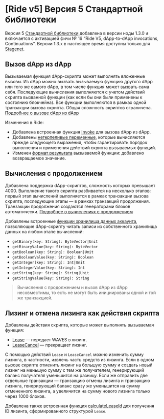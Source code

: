 # [Ride v5] Версия 5 Стандартной библиотеки

Версия 5 [Стандартной библиотеки](/ru/ride/script/standard-library) добавлена в версии ноды 1.3.0 и включается с активацией фичи №&nbsp;16 “Ride V5, dApp-to-dApp invocations, Continuations”. Версии 1.3.x в настоящее время доступны только для [Stagenet](/ru/blockchain/blockchain-network/).

## Вызов dApp из dApp

Вызываемая функция dApp-скрипта может выполнять вложенные вызовы. Из dApp можно вызвать вызываемую функцию другого dApp или того же самого dApp, в том числе функция может вызвать сама себя. Последующие вычисления выполняются с учетом действий скрипта вызванной функции (как если бы они были применены к состоянию блокчейна). Все функции выполняются в рамках одной транзакции вызова скрипта. Общая сложность скриптов ограничена. [Подробнее о вызове dApp из dApp](/ru/ride/advanced/dapp-to-dapp)

Изменения в Ride:

* Добавлена встроенная функция [Invoke](/ru/ride/v5/functions/built-in-functions/dapp-to-dapp) для вызова dApp из dApp.
* Добавлены [нетерпеливые переменные](/ru/ride/variables/), которые вычисляются прежде следующего выражения, чтобы гарантировать порядок выполнения и применения действий скрипта вызываемых функций.
* Изменен [формат результата](/ru/ride/v5/functions/callable-function#result) вызываемой функции: добавлено возвращаемое значение.

## Вычисления с продолжением

Добавлена поддержка dApp-скриптов, сложность которых превышает 4000. Выполнение такого скрипта разбивается на несколько этапов: первый этап вычислений выполняется в рамках транзакции вызова скрипта, последующие этапы — в рамках транзакций продолжения. Транзакции продолжения создаются генераторами блоков автоматически. [Подробнее о вычислениях с продолжением](/ru/ride/advanced/continuation)

Добавлены встроенные [функции хранилища данных аккаунта](/ru/ride/v5/functions/built-in-functions/account-data-storage-functions), позволяющие dApp-скрипту читать записи из собственного хранилища данных на любом этапе вычислений:
* `getBinary(key: String): ByteVector|Unit`
* `getBinaryValue(key: String): ByteVector`
* `getBoolean(key: String): Boolean|Unit`
* `getBooleanValue(key: String): Boolean`
* `getInteger(key: String): Int|Unit`
* `getIntegerValue(key: String): Int`
* `getString(key: String): String|Unit`
* `getStringValue(key: String): String`

> Вычисления с продолжением и вызов dApp из dApp несовместимы, то есть не могут быть инициированы одной и той же транзакцией.

## Лизинг и отмена лизинга как действия скрипта

Добавлены действия скрипта, которые может выполнять вызываемая функция:
* [Lease](/ru/ride/v5/structures/script-actions/lease) — передает WAVES в лизинг.
* [LeaseCancel](/ru/ride/v5/structures/script-actions/lease-cancel) — прекращает лизинг.

C помощью действий `Lease` и `LeaseCancel` можно изменить сумму лизинга, в частности, извлечь часть средств из лизинга. Если в одном вызове скрипта отменить лизинг на большую сумму и создать новый лизинг на меньшую сумму с тем же получателем, генерирующий баланс получателя уменьшится на разницу. Если же отправить две отдельные транзакции — транзакцию отмены лизинга и транзакцию лизинга, генерирующий баланс сразу же уменьшится на сумму отмененного лизинга, а увеличится на сумму нового лизинга только через 1000 блоков.

Добавлена также встроенная функция [calculateLeaseId](/ru/ride/v5/functions/built-in-functions/blockchain-functions#calculateleaseid) для получения ID лизинга, сформированного структурой `Lease`.
